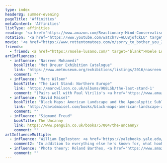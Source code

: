 ```yaml
---
type: index
headerBg: summer-evening
pageTitle: 'Affinities'
metaContent: 'Affinities'
listType: affinities   
reading: '<a href="https://www.amazon.com/Reactionary-Mind-Conservatism-Edmund-Burke/dp/0199959110" target="_blank">The Reactionary Mind</a> by Corey Robin'
rotation: '<a href="https://www.youtube.com/watch?v=ALUBjofCkLU" target="_blank">Law of Life</a> / Farah '
movie: '<a href="https://www.rottentomatoes.com/m/sorry_to_bother_you_2018/" target="_blank">Sorry to Bother You</a>'
friends:
  - friend: <a href="https://noele-lusano.com/" target="blank">Noele Lusano</a> is a visual designer, image maker, and frequent collaborator
artInfluences: 
  - influence: "Nasreen Mohamedi"
    bookTitle: "Met Breuer Exhibition Catalogue"
    link: 'https://www.metmuseum.org/exhibitions/listings/2016/nasreen-mohamedi'
    comment: ""
  - influence: "Marc Wilson"
    bookTitle: "The Last Stand: Northern Europe"
    link: 'https://marcwilson.co.uk/albums/9U8LSb/the-last-stand-1'
    comment: "(Pairs well with Paul Virilio's <a href='https://www.amazon.com/Bunker-Archaeology-Paul-Virilio/dp/1568980159' target='_blank'>Bunker Archeology</a>)"
  - influence: "David Maisel"
    bookTitle: "Black Maps: American Landscape and the Apocalyptic Sublime"
    link: 'http://davidmaisel.com/books/black-maps-american-landscape-and-the-apocalyptic-sublime/'
    comment: ""
  - influence: "Sigmund Freud"
    bookTitle: The Uncanny
    link: https://www.penguin.co.uk/books/57004/the-uncanny/  
    comment: ""
artInfluenceMultiple:
  - influence: "William Eggleston: <a href='https://yalebooks.yale.edu/book/9780300222524/william-eggleston-portraits' target='blank'>Portraits</a> | <a href='https://davidzwirnerbooks.com/product/william-eggleston-from-black-and-white-to-color' target='_blank'>From Black & White to Color</a> | <a href='https://davidzwirnerbooks.com/product/william-egglestons-guide' target='_blank'>Eggleston's Guide</a>"  
    comment2: "In addition to everything else he's known for, what hooks me most about Eggleston's work is his seeming ability to capture the entire spirit & ambience of the South (and sometimes, the heavy weight of its history) within a single image"
  - influence: 'Photo theory: Roland Barthes, <a href="https://www.amazon.com/Camera-Lucida-Reflections-Roland-Barthes/dp/0374532338" target="_blank">Camera Lucida</a> | Susan Sontag, <a href="http://www.susansontag.com/SusanSontag/books/onPhotographyExerpt.shtml" target="_blank">On Photography</a>'
    comment: ""  
---
```

